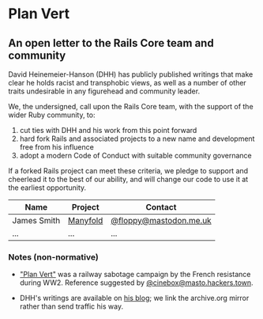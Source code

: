 # Plan Vert
## An open letter to the Rails Core team and community

David Heinemeier-Hanson (DHH) has publicly published writings that make clear he holds racist and transphobic views, as well as a number of other traits undesirable in any figurehead and community leader.

We, the undersigned, call upon the Rails Core team, with the support of the wider Ruby community, to:

1. cut ties with DHH and his work from this point forward
2. hard fork Rails and associated projects to a new name and development free from his influence
3. adopt a modern Code of Conduct with suitable community governance

If a forked Rails project can meet these criteria, we pledge to support and cheerlead it to the best of our ability, and will change our code to use it at the earliest opportunity.

|Name|Project|Contact|
|-|-|-|
|James Smith|[Manyfold](https://manyfold.app)|[@floppy@mastodon.me.uk](https://mastodon.me.uk/@Floppy)|
|...|...|...|

### Notes (non-normative)

* ["Plan Vert"](https://en.wikipedia.org/wiki/Railway_sabotage_during_World_War_II#France) was a railway sabotage campaign by the French resistance during WW2. Reference suggested by [@cinebox@masto.hackers.town](https://masto.hackers.town/@cinebox/115210459164892947).

* DHH's writings are available on [his blog](https://web.archive.org/web/20250920182553/world.hey.com/dhh); we link the archive.org mirror rather than send traffic his way.
